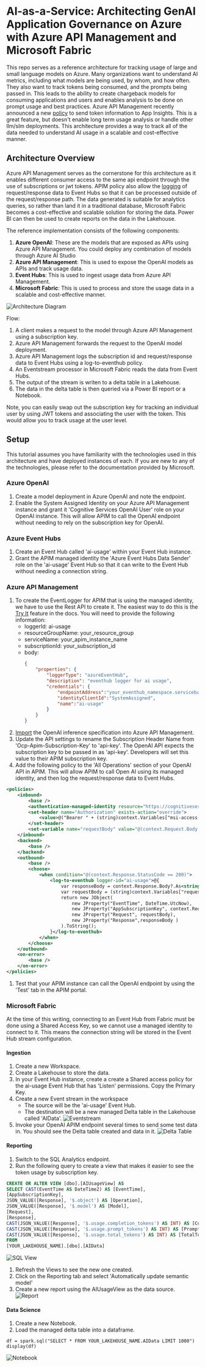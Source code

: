 # AI-as-a-Service: Architecting GenAI Application Governance on Azure with Azure API Management and Microsoft Fabric

This repo serves as a reference architecture for tracking usage of large and small language models on Azure. Many organizations want to understand AI metrics, including what models are being used, by whom, and how often.  They also want to track tokens being consumed, and the prompts being passed in.  This leads to the ability to create chargeback models for consuming applications and users and enables analysis to be done on prompt usage and best practices.  Azure API Management recently announced a new [policy](https://learn.microsoft.com/azure/api-management/azure-openai-emit-token-metric-policy) to send token information to App Insights.  This is a great feature, but doesn't enable long term usage analysis or handle other llm/slm deployments.  This architecture provides a way to track all of the data needed to understand AI usage in a scalable and cost-effective manner.

## Architecture Overview

Azure API Management serves as the cornerstone for this architecture as it enables different consumer access to the same api endpoint through the use of subscriptions or jwt tokens.  APIM policy also allow the [logging](https://learn.microsoft.com/azure/api-management/api-management-howto-log-event-hubs) of request/response data to Event Hubs so that it can be processed outside of the request/response path.  The data generated is suitable for analytics queries, so rather than land it in a traditional database, Microsoft Fabric becomes a cost-effective and scalable solution for storing the data.  Power BI can then be used to create reports on the data in the Lakehouse. 

The reference implementation consists of the following components:

1. **Azure OpenAI**: These are the models that are exposed as APIs using Azure API Management.  You could deploy any combination of models through Azure AI Studio
1. **Azure API Management**: This is used to expose the OpenAI models as APIs and track usage data.
1. **Event Hubs**: This is used to ingest usage data from Azure API Management.
1. **Microsoft Fabric**: This is used to process and store the usage data in a scalable and cost-effective manner.

![Architecture Diagram](/images/architecture.png)

Flow:
1. A client makes a request to the model through Azure API Management using a subscription key.
1. Azure API Management forwards the request to the OpenAI model deployment.
1. Azure API Management logs the subscription id and request/response data to Event Hubs using a log-to-eventhub policy.
1. An Eventstream processor in Microsoft Fabric reads the data from Event Hubs.
1. The output of the stream is writen to a delta table in a Lakehouse.
1. The data in the delta table is then queried via a Power BI report or a Notebook.

Note, you can easily swap out the subscription key for tracking an individual user by using JWT tokens and associating the user with the token.  This would allow you to track usage at the user level.

## Setup

This tutorial assumes you have familiarity with the technologies used in this architecture and have deployed instances of each. If you are new to any of the technologies, please refer to the documentation provided by Microsoft.

### Azure OpenAI
1. Create a model deployment in Azure OpenAI and note the endpoint.
1. Enable the System Assigned Identity on your Azure API Management instance and grant it 'Cognitive Services OpenAI User' role on your OpenAI instance.  This will allow APIM to call the OpenAI endpoint without needing to rely on the subscription key for OpenAI.

### Azure Event Hubs
1. Create an Event Hub called 'ai-usage' within your Event Hub instance.
1. Grant the APIM managed identity the 'Azure Event Hubs Data Sender' role on the 'ai-usage' Event Hub so that it can write to the Event Hub without needing a connection string.

### Azure API Management
1. To create the EventLogger for APIM that is using the managed identity, we have to use the Rest API to create it.  The easiest way to do this is the [Try It](https://learn.microsoft.com/en-us/rest/api/apimanagement/logger/create-or-update?view=rest-apimanagement-2022-08-01&tabs=HTTP#code-try-0) feature in the docs.  You will need to provide the following information:
    - loggerId: ai-usage
    - resourceGroupName: your_resource_group
    - serviceName: your_apim_instance_name
    - subscriptionId: your_subscription_id
    - body:
        ```json
        {
            "properties": {
                "loggerType": "azureEventHub",
                "description": "eventhub logger for ai usage",
                "credentials": {
                    "endpointAddress":"your_eventhub_namespace.servicebus.windows.net",
                    "identityClientId":"SystemAssigned",
                    "name":"ai-usage"
                }
            }
        }
        ```
1. [Import](https://learn.microsoft.com/azure/api-management/azure-openai-api-from-specification) the OpenAI inference specification into Azure API Management.
1. Update the API settings to rename the Subscription Header Name from 'Ocp-Apim-Subscription-Key' to 'api-key'.  The OpenAI API expects the subscription key to be passed in as 'api-key'.  Developers will set this value to their APIM subscription key.
1. Add the following policy to the 'All Operations' section of your OpenAI API in APIM.  This will allow APIM to call Open AI using its managed identity, and then log the request/response data to Event Hubs.
```xml
<policies>
    <inbound>
        <base />
        <authentication-managed-identity resource="https://cognitiveservices.azure.com" output-token-variable-name="msi-access-token" ignore-error="false" />
        <set-header name="Authorization" exists-action="override">
            <value>@("Bearer " + (string)context.Variables["msi-access-token"])</value>
        </set-header>
        <set-variable name="requestBody" value="@(context.Request.Body.As<string>(preserveContent: true))" />
    </inbound>
    <backend>
        <base />
    </backend>
    <outbound>
        <base />
        <choose>
            <when condition="@(context.Response.StatusCode == 200)">
                <log-to-eventhub logger-id="ai-usage">@{
                    var responseBody = context.Response.Body?.As<string>(true);
                    var requestBody = (string)context.Variables["requestBody"];             
                    return new JObject(
                        new JProperty("EventTime", DateTime.UtcNow),
                        new JProperty("AppSubscriptionKey", context.Request.Headers.GetValueOrDefault("api-key",string.Empty)),                     
                        new JProperty("Request", requestBody),
                        new JProperty("Response",responseBody )  
                    ).ToString();
                }</log-to-eventhub>
            </when>
        </choose>
    </outbound>
    <on-error>
        <base />
    </on-error>
</policies>
```
1. Test that your APIM instance can call the OpenAI endpoint by using the 'Test' tab in the APIM portal.

### Microsoft Fabric

At the time of this writing, connecting to an Event Hub from Fabric must be done using a Shared Access Key, so we cannot use a managed identity to connect to it.  This means the connection string will be stored in the Event Hub stream configuration.

#### Ingestion

1. Create a new Workspace.
1. Create a Lakehouse to store the data.
1. In your Event Hub instance, create a create a Shared access policy for the ai-usage Event Hub that has 'Listen' permissions.  Copy the Primary Key.
1. Create a new Event stream in the workspace
    - The source will be the 'ai-usage' Event Hub.
    - The destination will be a new managed Delta table in the Lakehouse called 'AIData'.
    ![Eventstream](/images/EventStream.png)
1. Invoke your OpenAI APIM endpoint several times to send some test data in.  You should see the Delta table created and data in it.
    ![Delta Table](/images/deltatable.png)

#### Reporting

1. Switch to the SQL Analytics endpoint.
1. Run the following query to create a view that makes it easier to see the token usage by subscription key.
```sql
CREATE OR ALTER VIEW [dbo].[AIUsageView] AS
SELECT CAST(EventTime AS DateTime2) AS [EventTime],
[AppSubscriptionKey],
JSON_VALUE([Response], '$.object') AS [Operation],
JSON_VALUE([Response], '$.model') AS [Model],
[Request], 
[Response],
CAST(JSON_VALUE([Response], '$.usage.completion_tokens') AS INT) AS [CompletionTokens],
CAST(JSON_VALUE([Response], '$.usage.prompt_tokens') AS INT) AS [PromptTokens],
CAST(JSON_VALUE([Response], '$.usage.total_tokens') AS INT) AS [TotalTokens]
FROM 
[YOUR_LAKEHOUSE_NAME].[dbo].[AIData]
```
![SQL View](/images/sqlview.png)
1. Refresh the Views to see the new one created.
1. Click on the Reporting tab and select 'Automatically update semantic model'
1. Create a new report using the AIUsageView as the data source.
![Report](/images/report.png)

#### Data Science

1. Create a new Notebook.
1. Load the managed delta table into a dataframe.
```pyspark
df = spark.sql("SELECT * FROM YOUR_LAKEHOUSE_NAME.AIData LIMIT 1000")
display(df)
```
![Notebook](/images/notebook.png)

